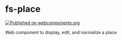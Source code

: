# fs-place

[![Published on webcomponents.org](https://img.shields.io/badge/webcomponents.org-published-blue.svg)](https://www.webcomponents.org/element/fs-webcomponents/fs-place)

Web component to display, edit, and normalize a place
